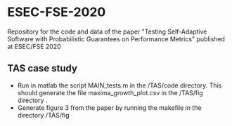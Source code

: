 # ESEC-FSE-2020
Repository for the code and data of the paper "Testing Self-Adaptive Software with Probabilistic Guarantees on Performance Metrics" published at ESEC/FSE 2020

## TAS case study
 * Run in matlab the script MAIN_tests.m in the /TAS/code directory. This should generate the file maxima_growth_plot.csv in the /TAS/fig directory . 
 * Generate figure 3 from the paper by running the makefile in the directory /TAS/fig
